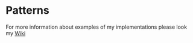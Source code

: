 # Patterns

For more information about examples of my implementations please look my [Wiki](https://github.com/3axap-4/Patterns/wiki)
